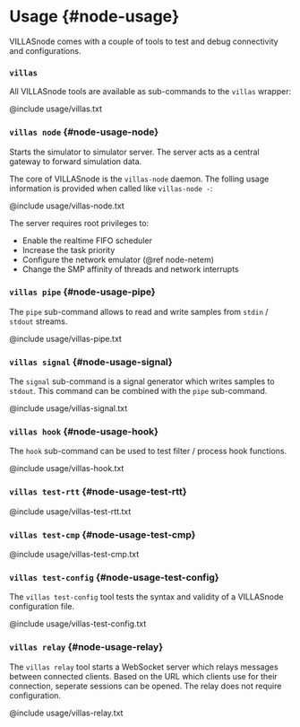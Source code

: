 # Usage {#node-usage}

VILLASnode comes with a couple of tools to test and debug connectivity and configurations.

### `villas`

All VILLASnode tools are available as sub-commands to the `villas` wrapper:

@include usage/villas.txt

### `villas node` {#node-usage-node}

Starts the simulator to simulator server. The server acts as a central gateway to forward simulation data.

The core of VILLASnode is the `villas-node` daemon.
The folling usage information is provided when called like `villas-node -`:

@include usage/villas-node.txt

The server requires root privileges to:

 - Enable the realtime FIFO scheduler
 - Increase the task priority
 - Configure the network emulator (@ref node-netem)
 - Change the SMP affinity of threads and network interrupts

### `villas pipe` {#node-usage-pipe}

The `pipe` sub-command allows to read and write samples from `stdin` / `stdout` streams.

@include usage/villas-pipe.txt

### `villas signal` {#node-usage-signal}

The `signal` sub-command is a signal generator which writes samples to `stdout`.
This command can be combined with the `pipe` sub-command.

@include usage/villas-signal.txt

### `villas hook` {#node-usage-hook}

The `hook` sub-command can be used to test filter / process hook functions.

@include usage/villas-hook.txt

### `villas test-rtt` {#node-usage-test-rtt}

@include usage/villas-test-rtt.txt

### `villas test-cmp` {#node-usage-test-cmp}

@include usage/villas-test-cmp.txt

### `villas test-config` {#node-usage-test-config}

The `villas test-config` tool tests the syntax and validity of a VILLASnode configuration file.

@include usage/villas-test-config.txt

### `villas relay` {#node-usage-relay}

The `villas relay` tool starts a WebSocket server which relays messages between connected clients.
Based on the URL which clients use for their connection, seperate sessions can be opened.
The relay does not require configuration.

@include usage/villas-relay.txt
